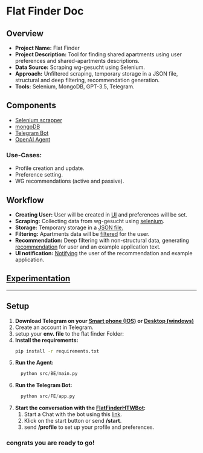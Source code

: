 # Flat Finder Doc

## Overview

- **Project Name:** Flat Finder
- **Project Description:** Tool for finding shared apartments using user preferences and shared-apartments descriptions.
- **Data Source:** Scraping wg-gesucht using Selenium.
- **Approach:** Unfiltered scraping, temporary storage in a JSON file, structural and deep filtering, recommendation generation.
- **Tools:** Selenium, MongoDB, GPT-3.5, Telegram.

## Components

- [Selenium scrapper](src/BE/wg_gesucht_scraper.py)
- [mongoDB](src/mongo/user_db.py)
- [Telegram Bot](src/FE/app.py)
- [OpenAI Agent](src/setup_assistant/agent.py)

### Use-Cases:

- Profile creation and update.
- Preference setting.
- WG recommendations (active and passive).

## Workflow

- **Creating User:** User will be created in [UI](src/FE/app.py) and preferences will be set. 
- **Scraping:** Collecting data from wg-gesucht using [selenium](src/BE/wg_gesucht_scraper.py). 
- **Storage:** Temporary storage in a [JSON file.](src/FE/output.json)
- **Filtering:** Apartments data will be [filtered](src/BE/structural_filtering.py) for the user.
- **Recommendation:** Deep filtering with non-structural data, generating [recommendation](src/BE/ai_recommendation.py) for user and an example application text.
- **UI notification:** [Notifying](src/FE/app.py) the user of the recommendation and example application.

## [Experimentation](prompt_experiments.md)

---
## Setup

1. **Download Telegram on your [Smart phone (IOS)](https://apps.apple.com/us/app/telegram-messenger/id686449807) or [Desktop (windows)](https://apps.microsoft.com/detail/9nztwsqntd0s?launch=true&mode=full&hl=en-gb&gl=de&ocid=bingwebsearch)**
2. Create an account in Telegram.
3. setup your **env. file** to the flat finder Folder:
4. **Install the requirements:**
      ```bash
      pip install -r requirements.txt
      ```
5. **Run the Agent:**
      ``` python
        python src/BE/main.py
      ```
6. **Run the Telegram Bot:**
      ``` python
        python src/FE/app.py
      ```
6. **Start the conversation with the [FlatFinderHTWBot](https://t.me/FlatFinderHTWBot):**
   1. Start a Chat with the bot using this [link](https://t.me/FlatFinderHTWBot).
   2. Klick on the start button or send **/start**.
   3. send **/profile** to set up your profile and preferences.

### congrats you are ready to go!